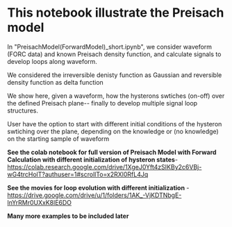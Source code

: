# This notebook illustrate the Preisach model

In "PreisachModel(ForwardModel)_short.ipynb", we consider waveform (FORC data) and known Preisach density function, and calculate signals to develop loops along waveform.

We considered the irreversible denisty function as Gaussian and reversible density function as delta function

We show here, given a waveform, how the hysterons swtiches (on-off) over the defined Preisach plane-- finally to develop multiple signal loop structures.

User have the option to start with different initial conditions of the hysteron swtiching over the plane, depending on the knowledge or (no knowledge) on the starting sample of waveform

**See the colab notebook for full version of Preisach Model with Forward Calculation with different initialization of hysteron states**- https://colab.research.google.com/drive/1XgeJ0Yft4zSIKBy2c6VBj-wG4trcHolT?authuser=1#scrollTo=x2RXl0RfL4Jq

**See the movies for loop evolution with different initialization** - https://drive.google.com/drive/u/1/folders/1AK_-VjKDTNbgE-lnYrRMr0UXxK8lE6DO

**Many more examples to be included later**
